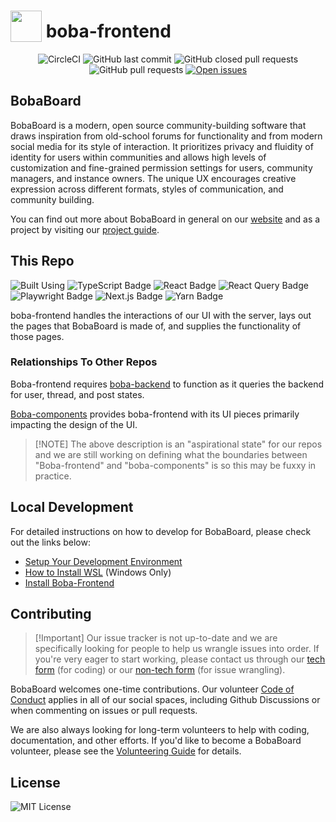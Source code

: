 # <img src="https://i.imgur.com/8kcsRh6.png" width="50px" valign="bottom"/> boba-frontend

<center>

![CircleCI](https://img.shields.io/circleci/build/github/BobaBoard/boba-frontend?style=for-the-badge&logo=CircleCI)
![GitHub last commit](https://custom-icon-badges.demolab.com/github/last-commit/BobaBoard/boba-frontend?style=for-the-badge&color=c6a0f6&logo=git-commit)
![GitHub closed pull requests](https://custom-icon-badges.demolab.com/github/issues-pr-closed/BobaBoard/boba-frontend?style=for-the-badge&color=a6da95&logo=git-pull-request-closed)
![GitHub pull requests](https://custom-icon-badges.demolab.com/github/issues-pr-raw/BobaBoard/boba-frontend?style=for-the-badge&color=f0c6c6&logo=git-pull-request)
[![Open issues](https://custom-icon-badges.demolab.com/github/issues/BobaBoard/boba-frontend?style=for-the-badge&color=91d7e3&logo=issue-opened)](https://github.com/BobaBoard/boba-frontend/issues?q=is%3Aissue+is%3Aopen+sort%3Aupdated-desc)

</center>

## BobaBoard

BobaBoard is a modern, open source community-building software that draws
inspiration from old-school forums for functionality and from modern social
media for its style of interaction. It prioritizes privacy and fluidity of
identity for users within communities and allows high levels of customization
and fine-grained permission settings for users, community managers, and instance
owners. The unique UX encourages creative expression across different formats,
styles of communication, and community building.

You can find out more about BobaBoard in general on our
[website](https://www.bobaboard.com) and as a project by visiting our
[project guide](https://docs.bobaboard.com/docs/project/intro).

## This Repo

![Built Using](https://img.shields.io/badge/Built%20Using:-222222?style=for-the-badge)
![TypeScript Badge](https://img.shields.io/badge/TypeScript-222222?logo=typescript&logoColor=3178C6&style=for-the-badge)
![React Badge](https://img.shields.io/badge/React-222222?logo=react&logoColor=61DAFB&style=for-the-badge)
![React Query Badge](https://img.shields.io/badge/React%20Query-222222?logo=reactquery&logoColor=FF4154&style=for-the-badge)
![Playwright Badge](https://img.shields.io/badge/Playwright-222222?logo=playwright&logoColor=2EAD33&style=for-the-badge)
![Next.js Badge](https://img.shields.io/badge/Next.js-222222?logo=nextdotjs&logoColor=fff&style=for-the-badge)
![Yarn Badge](https://img.shields.io/badge/Yarn-222222?logo=yarn&logoColor=2C8EBB&style=for-the-badge)

boba-frontend handles the interactions of our UI with the server, lays out the
pages that BobaBoard is made of, and supplies the functionality of those pages.

### Relationships To Other Repos

Boba-frontend requires [boba-backend](https://github.com/BobaBoard/boba-backend)
to function as it queries the backend for user, thread, and post states.

[Boba-components](https://github.com/BobaBoard/boba-components) provides
boba-frontend with its UI pieces primarily impacting the design of the UI.

> [!NOTE] The above description is an "aspirational state" for our repos and we
> are still working on defining what the boundaries between "Boba-frontend" and
> "boba-components" is so this may be fuxxy in practice.

## Local Development

For detailed instructions on how to develop for BobaBoard, please check out the
links below:

- [Setup Your Development Environment](https://docs.bobaboard.com/docs/development/start-developing/setting-up-dev-env)
- [How to Install WSL](https://docs.bobaboard.com/docs/development/start-developing/wsl)
  (Windows Only)
- [Install Boba-Frontend](https://docs.bobaboard.com/docs/development/start-developing/boba-frontend)

## Contributing

> [!Important] Our issue tracker is not up-to-date and we are specifically
> looking for people to help us wrangle issues into order. If you're very eager
> to start working, please contact us through our
> [tech form](https://docs.google.com/forms/d/e/1FAIpQLSdCX2_fZgIYX0PXeCAA-pfQrcLw_lSp2clGHTt3uBTWgnwVSw/viewform)
> (for coding) or our [non-tech form](https://forms.gle/Z44UreTxnbvFnoqc9) (for
> issue wrangling).

BobaBoard welcomes one-time contributions. Our volunteer
[Code of Conduct](https://docs.bobaboard.com/docs/volunteering/experience/code-of-conduct)
applies in all of our social spaces, including Github Discussions or when
commenting on issues or pull requests.

We are also always looking for long-term volunteers to help with coding,
documentation, and other efforts. If you'd like to become a BobaBoard volunteer,
please see the
[Volunteering Guide](https://docs.bobaboard.com/docs/volunteering) for details.

## License

![MIT License](https://img.shields.io/github/license/BobaBoard/boba-frontend?style=for-the-badge&color=A41931)
